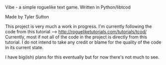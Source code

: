 Vibe - a simple roguelike text game. Written in Python/libtcod

Made by Tyler Sutton

This project is very much a work in progress. I'm currently following the code from this tutorial --> http://rogueliketutorials.com/tutorials/tcod/
Currently, most if not all of the code in the project is directly from this tutorial. I do not intend to take any credit or blame for the quality of the code in its current state.

I have big(ish) plans for this eventually but for now there's not much to see. 
